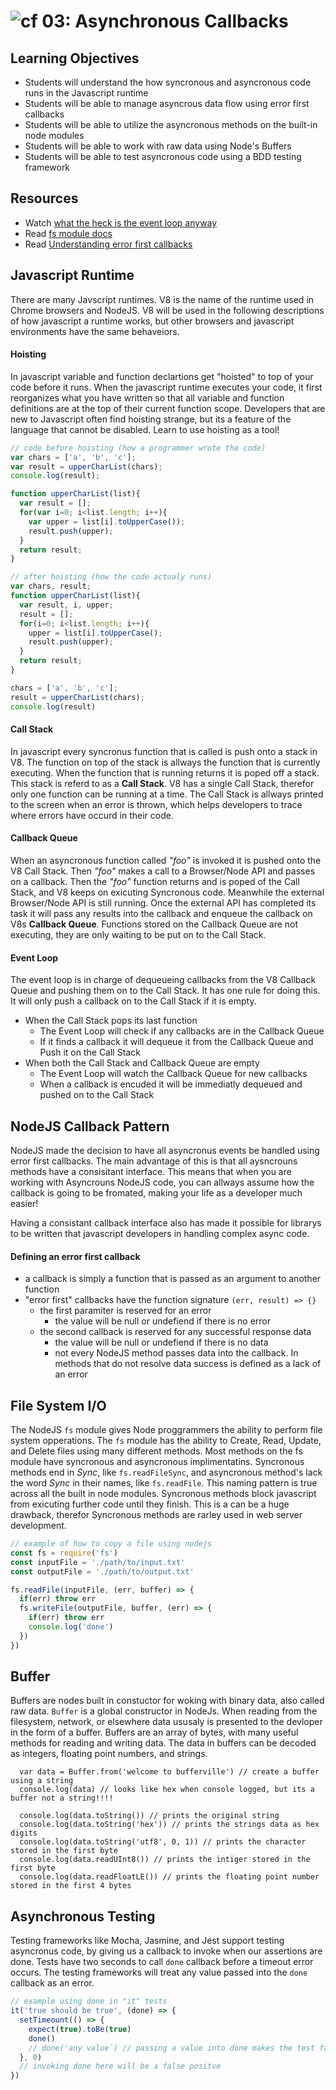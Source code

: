 ![cf](http://i.imgur.com/7v5ASc8.png) 03: Asynchronous Callbacks
=====================================

## Learning Objectives
* Students will understand the how syncronous and asyncronous code runs in the Javascript runtime
* Students will be able to manage asyncrous data flow using error first callbacks
* Students will be able to utilize the asyncronous methods on the built-in node modules
* Students will be able to work with raw data using Node's Buffers
* Students will be able to test asyncronous code using a BDD testing framework 

## Resources
* Watch [what the heck is the event loop anyway](https://www.youtube.com/watch?v=8aGhZQkoFbQ)
* Read [fs module docs](https://nodejs.org/dist/latest-v6.x/docs/api/fs.html)
* Read [Understanding error first callbacks](http://fredkschott.com/post/2014/03/understanding-error-first-callbacks-in-node-js/)

## Javascript Runtime
There are many Javscript runtimes. V8 is the name of the runtime used in Chrome browsers and NodeJS. V8 will be used in the following descriptions of how javascript a runtime works, but other browsers and javascript environments have the same behaveiors.

#### Hoisting
In javascript variable and function declartions get "hoisted" to top of your code before it runs. When the javascript runtime executes your code, it first reorganizes what you have written so that all variable and function definitions are at the top of their current function scope. Developers that are new to Javascript often find hoisting strange, but its a feature of the language that cannot be disabled. Learn to use hoisting as a tool!

``` javascript
// code before hoisting (how a programmer wrote the code)
var chars = ['a', 'b', 'c'];
var result = upperCharList(chars);
console.log(result);

function upperCharList(list){
  var result = [];
  for(var i=0; i<list.length; i++){
    var upper = list[i].toUpperCase());
    result.push(upper);
  }
  return result;
}
```

``` javascript
// after hoisting (how the code actualy runs)
var chars, result;
function upperCharList(list){
  var result, i, upper;
  result = [];
  for(i=0; i<list.length; i++){
    upper = list[i].toUpperCase();
    result.push(upper);
  }
  return result;
}

chars = ['a', 'b', 'c'];
result = upperCharList(chars);
console.log(result)
```

#### Call Stack
In javascript every syncronus function that is called is push onto a stack in V8. The function on top of the stack is allways the function that is currently executing. When the function that is running returns it is poped off a stack. This stack is referd to as a **Call Stack**. V8 has a single Call Stack, therefor only one function can be running at a time. The Call Stack is allways printed to the screen when an error is thrown, which helps developers to trace where errors have occurd in their code. 

#### Callback Queue
When an asyncronous function called *"foo"* is invoked it is pushed onto the V8 Call Stack. Then *"foo"* makes a call to a Browser/Node API and passes on a callback. Then the *"foo"* function returns and is poped of the Call Stack, and V8 keeps on exicuting Syncronous code. Meanwhile the external Browser/Node API is still running. Once the external API has completed its task it will pass any results into the callback and enqueue the callback on V8s **Callback Queue**. Functions stored on the Callback Queue are not executing, they are only waiting to be put on to the Call Stack.

#### Event Loop
The event loop is in charge of dequeueing callbacks from the V8 Callback Queue and pushing them on to the Call Stack. It has one rule for doing this. It will only push a callback on to the Call Stack if it is empty.
* When the Call Stack pops its last function
  * The Event Loop will check if any callbacks are in the Callback Queue
  * If it finds a callback it will dequeue it from the Callback Queue and Push it on the Call Stack
* When both the Call Stack and Callback Queue are empty
  * The Event Loop will watch the Callback Queue for new callbacks
  * When a callback is encuded it will be immediatly dequeued and pushed on to the Call Stack

## NodeJS Callback Pattern
NodeJS made the decision to have all asyncronus events be handled using error first callbacks. The main advantage of this is that all aysncrouns methods have a consisitant interface. This means that when you are working with Asyncrouns NodeJS code, you can allways assume how the callback is going to be fromated, making your life as a developer much easier! 

Having a consistant callback interface also has made it possible for librarys to be written that javascript developers in handling complex async code. 

#### Defining an error first callback
* a callback is simply a function that is passed as an argument to another function
* "error first" callbacks have the function signature `(err, result) => {}`
  * the first paramiter is reserved for an error 
    * the value will be null or undefiend if there is no error
  * the second callback is reserved for any successful response data 
    * the value will be null or undefiend if there is no data
    * not every NodeJS method passes data into the callback. In methods that do not resolve data success is defined as a lack of an error

## File System I/O
The NodeJS `fs` module gives Node proggrammers the ability to perform file system opperations. The `fs` module has the ability to Create, Read, Update, and Delete files using many different methods. Most methods on the fs module have syncronous and asyncronous implimentatins. Syncronous methods end in _Sync_, like `fs.readFileSync`, and asyncronous method's lack the word _Sync_ in their names, like `fs.readFile`. This naming pattern is true across all the built in node modules. Syncronous methods block javascript from exicuting further code until they finish. This is a can be a huge drawback, therefor Syncronous methods are rarley used in web server development.

``` javascript
// example of how to copy a file using nodejs
const fs = require('fs')
const inputFile = './path/to/input.txt'
const outputFile = './path/to/output.txt'

fs.readFile(inputFile, (err, buffer) => {
  if(err) throw err
  fs.writeFile(outputFile, buffer, (err) => {
    if(err) throw err
    console.log('done')
  })
})
```

## Buffer
Buffers are nodes built in constuctor for woking with binary data, also called raw data. `Buffer` is a global constructor in NodeJs. When reading from the filesystem, network, or elsewhere data ususaly is presented to the devloper in the form of a buffer. Buffers are an array of bytes, with many useful methods for reading and writing data. The data in buffers can be decoded as integers, floating point numbers, and strings.
 ```
   var data = Buffer.from('welcome to bufferville') // create a buffer using a string
   console.log(data) // looks like hex when console logged, but its a buffer not a string!!!!
   
   console.log(data.toString()) // prints the original string
   console.log(data.toString('hex')) // prints the strings data as hex digits
   console.log(data.toString('utf8', 0, 1)) // prints the character stored in the first byte
   console.log(data.readUInt8()) // prints the intiger stored in the first byte 
   console.log(data.readFloatLE()) // prints the floating point number stored in the first 4 bytes
 ```
    

## Asynchronous Testing
Testing frameworks like Mocha, Jasmine, and Jest support testing asyncronus code, by giving us a callback to invoke when our assertions are done. Tests have two seconds to call `done` callback before a timeout error occurs. The testing frameworks will treat any value passed into the `done` callback as an error.

``` javascript
// example using done in "it" tests
it('true should be true', (done) => {
  setTimeount(() => {
    expect(true).toBe(true)
    done()
    // done('any value`) // passing a value into done makes the test fail
  }, 0)
  // invoking done here will be a false positve
})
```
